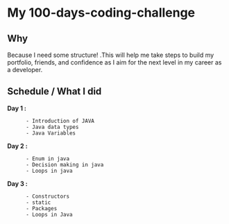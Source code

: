 # My 100-days-coding-challenge

## Why

Because I need some structure! .This will help me take steps to build my portfolio, friends, and confidence as I aim for the next level in my career as a developer.

## Schedule / What I did

**Day 1 :**  

          - Introduction of JAVA
          - Java data types
          - Java Variables
         

**Day 2 :**  

          - Enum in java
          - Decision making in java
          - Loops in java
     

**Day 3 :**  

          - Constructors
          - static
          - Packages
          - Loops in Java

